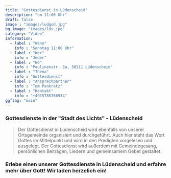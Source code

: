 ```yaml
---
title: "Gottesdienst in Lüdenscheid"
description: "um 11:00 Uhr"
draft: false
image : "images/ludgod.jpg"
bg_image: "images/lds.jpg"
category: "Video"
information:
  - label : "Wann"
    info : "Sonntag 11:00 Uhr"
  - label : "Wer"
    info : "Jeder"
  - label : "Wo"
    info : "Paulinenstr. 8a, 58511 Lüdenscheid"
  - label : "Thema"
    info : "Gottesdienst"
  - label : "Ansprechpartner"
    info : "Tom Pankratz"
  - label : "Kontakt"
    info : "+4915785766934"
ggflag: "main"
---
```


### Gottesdienste in der "Stadt des Lichts" - Lüdenscheid

> Der Gottesdienst in Lüdenscheid wird ebenfalls von unserer Ortsgemeinde organisiert und durchgeführt. Auch hier steht das Wort Gottes im Mittelpunkt und wird in den Predigten vorgelesen und ausgelegt. Der Gottesdienst wird außerdem mit Gemeindegesang, persönlichen Beiträgen, Liedern und gemeinsamem Gebet gestaltet. 

### Erlebe einen unserer Gottesdienste in Lüdenscheid und erfahre mehr über Gott! Wir laden herzelich ein!

